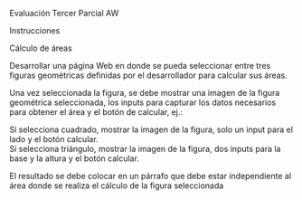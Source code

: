 Evaluación Tercer Parcial AW

Instrucciones

Cálculo de áreas 

Desarrollar una página Web en donde se pueda seleccionar entre tres figuras geométricas definidas por el desarrollador para calcular sus áreas.  

Una vez seleccionada la figura, se debe mostrar una imagen de la figura geométrica seleccionada, los inputs para capturar los datos necesarios para obtener el área y el botón de calcular, ej.:  

Si selecciona cuadrado, mostrar la imagen de la figura, solo un input para el lado y el botón calcular.  
Si selecciona triángulo, mostrar la imagen de la figura, dos inputs para la base y la altura y el botón calcular.  


El resultado se debe colocar en un párrafo que debe estar independiente al área donde se realiza el cálculo de la figura seleccionada
